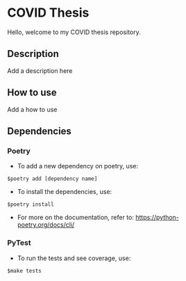 # COVID Thesis

Hello, welcome to my COVID thesis repository.

## Description

Add a description here

## How to use

Add a how to use

## Dependencies

### Poetry

* To add a new dependency on poetry, use:

```
$poetry add [dependency name]
```

* To install the dependencies, use:

```
$poetry install
```

* For more on the documentation, refer to: https://python-poetry.org/docs/cli/

### PyTest

* To run the tests and see coverage, use:

```
$make tests
```